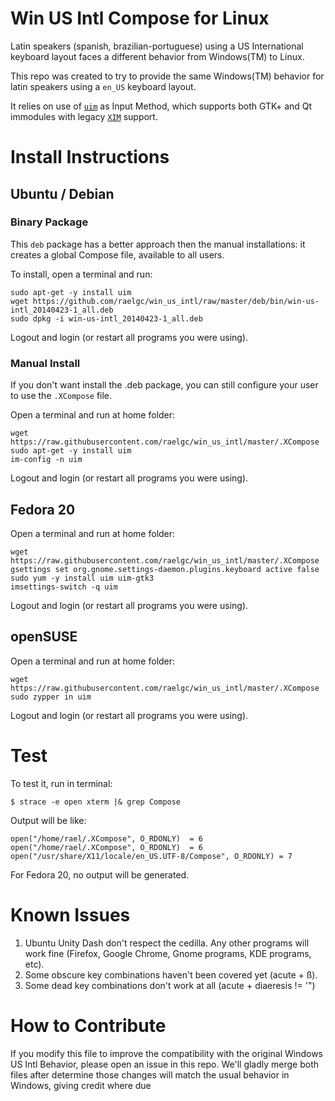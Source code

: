 # Win US Intl Compose for Linux

Latin speakers (spanish, brazilian-portuguese) using a US International keyboard layout faces a different behavior from Windows(TM) to Linux.

This repo was created to try to provide the same Windows(TM) behavior for latin speakers using a `en_US` keyboard layout.

It relies on use of [`uim`](http://en.wikipedia.org/wiki/Uim) as Input Method, which supports both GTK+ and Qt immodules with legacy [`XIM`](http://en.wikipedia.org/wiki/Xim) support.


# Install Instructions

## Ubuntu / Debian

### Binary Package

This `deb` package has a better approach then the manual installations: it creates a global Compose file, available to all users.

To install, open a terminal and run:

```term
sudo apt-get -y install uim
wget https://github.com/raelgc/win_us_intl/raw/master/deb/bin/win-us-intl_20140423-1_all.deb
sudo dpkg -i win-us-intl_20140423-1_all.deb
```
Logout and login (or restart all programs you were using).

### Manual Install

If you don't want install the .deb package, you can still configure your user to use the `.XCompose` file.

Open a terminal and run at home folder:

```term
wget https://raw.githubusercontent.com/raelgc/win_us_intl/master/.XCompose
sudo apt-get -y install uim
im-config -n uim
```
Logout and login (or restart all programs you were using).

## Fedora 20

Open a terminal and run at home folder:

```term
wget https://raw.githubusercontent.com/raelgc/win_us_intl/master/.XCompose
gsettings set org.gnome.settings-daemon.plugins.keyboard active false
sudo yum -y install uim uim-gtk3
imsettings-switch -q uim
```
Logout and login (or restart all programs you were using).

## openSUSE

Open a terminal and run at home folder:

```term
wget https://raw.githubusercontent.com/raelgc/win_us_intl/master/.XCompose
sudo zypper in uim
```
Logout and login (or restart all programs you were using).

# Test

To test it, run in terminal:

`$ strace -e open xterm |& grep Compose`
    
Output will be like:

```term    
open("/home/rael/.XCompose", O_RDONLY)  = 6
open("/home/rael/.XCompose", O_RDONLY)  = 6
open("/usr/share/X11/locale/en_US.UTF-8/Compose", O_RDONLY) = 7
```
    
For Fedora 20, no output will be generated.


# Known Issues

1. Ubuntu Unity Dash don't respect the cedilla. Any other programs will work fine (Firefox, Google Chrome, Gnome programs, KDE programs, etc).
2. Some obscure key combinations haven't been covered yet (acute + ß).
3. Some dead key combinations don't work at all (acute + diaeresis != '")


# How to Contribute

If you modify this file to improve the compatibility with the
 original Windows US Intl Behavior, please open an issue in this repo.
 We'll gladly merge both files after determine those changes will
 match the usual behavior in Windows, giving credit where due
